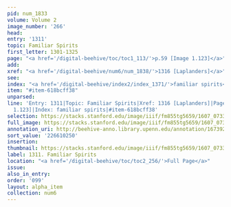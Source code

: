 ```yaml
---
pid: num_1833
volume: Volume 2
image_number: '266'
head:
entry: '1311'
topic: Familiar Spirits
first_letter: 1301-1325
page: "<a href='/digital-beehive/toc/toc1_113/'>p.59 [Image 1.123]</a>"
add:
xref: "<a href='/digital-beehive/num6/num_1838/'>1316 [Laplanders]</a>"
see:
index: "<a href='/digital-beehive/index2/index_1371/'>familiar spirits</a>"
item: "#item-618bcff38"
unparsed:
line: 'Entry: 1311|Topic: Familiar Spirits|Xref: 1316 [Laplanders]|Page: p.59 [Image
  1.123]|Index: familiar spirits|#item-618bcff38'
selection: https://stacks.stanford.edu/image/iiif/fm855tg5659/1607_0733/891,250,2862,1135/full/0/default.jpg
full_image: https://stacks.stanford.edu/image/iiif/fm855tg5659/1607_0733/full/full/0/default.jpg
annotation_uri: http://beehive-anno.library.upenn.edu/annotation/1673926367648
sort_value: '226610250'
insertion:
thumbnail: https://stacks.stanford.edu/image/iiif/fm855tg5659/1607_0733/891,250,600,180/250,/0/default.jpg
label: 1311. Familiar Spirits
location: "<a href='/digital-beehive/toc/toc2_256/'>Full Page</a>"
issue:
also_in_entry:
order: '099'
layout: alpha_item
collection: num6
---
```

